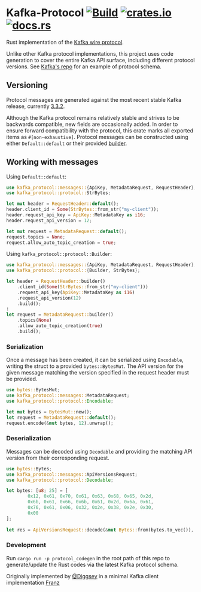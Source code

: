# Kafka-Protocol [![Build](https://github.com/tychedelia/kafka-protocol-rs/actions/workflows/build-and-test.yml/badge.svg)](https://github.com/0x1991babe/kafka-protocol-rs/actions/workflows/build-and-test.yml) [![crates.io](https://img.shields.io/crates/v/kafka-protocol.svg)](https://crates.io/crates/kafka-protocol) [![docs.rs](https://img.shields.io/docsrs/kafka-protocol)](https://docs.rs/kafka-protocol)

Rust implementation of the [Kafka wire protocol](https://kafka.apache.org/protocol.html).

Unlike other Kafka protocol implementations, this project uses code generation to cover the entire Kafka API surface,
including different protocol versions. See [Kafka's repo](https://github.com/apache/kafka/blob/trunk/clients/src/main/resources/common/message)
for an example of protocol schema.

## Versioning

Protocol messages are generated against the most recent stable Kafka release, currently [3.3.2](https://github.com/apache/kafka/releases/tag/3.3.2).

Although the Kafka protocol remains relatively stable and strives to be backwards compatible, new fields are occasionally 
added. In order to ensure forward compatibility with the protocol, this crate marks all exported items as `#[non-exhaustive]`.
Protocol messages can be constructed using either `Default::default` or their provided [builder](https://docs.rs/derive_builder/latest/derive_builder/). 

## Working with messages

Using `Default::default`:
```rust
use kafka_protocol::messages::{ApiKey, MetadataRequest, RequestHeader};
use kafka_protocol::protocol::StrBytes;

let mut header = RequestHeader::default();
header.client_id = Some(StrBytes::from_str("my-client"));
header.request_api_key = ApiKey::MetadataKey as i16;
header.request_api_version = 12;

let mut request = MetadataRequest::default();
request.topics = None;
request.allow_auto_topic_creation = true;
```

Using `kafka_protocol::protocol::Builder`:
```rust
use kafka_protocol::messages::{ApiKey, MetadataRequest, RequestHeader};
use kafka_protocol::protocol::{Builder, StrBytes};

let header = RequestHeader::builder()
    .client_id(Some(StrBytes::from_str("my-client")))
    .request_api_key(ApiKey::MetadataKey as i16)
    .request_api_version(12)
    .build();
!
let request = MetadataRequest::builder()
    .topics(None)
    .allow_auto_topic_creation(true)
    .build();
```
### Serialization

Once a message has been created, it can be serialized using `Encodable`, writing
the struct to a provided `bytes::BytesMut`. The API version for the given message
matching the version specified in the request header must be provided.

```rust
use bytes::BytesMut;
use kafka_protocol::messages::MetadataRequest;
use kafka_protocol::protocol::Encodable;

let mut bytes = BytesMut::new();
let request = MetadataRequest::default();
request.encode(&mut bytes, 12).unwrap();
```

### Deserialization

Messages can be decoded using `Decodable` and providing the matching API version from their
corresponding request.

```rust
use bytes::Bytes;
use kafka_protocol::messages::ApiVersionsRequest;
use kafka_protocol::protocol::Decodable;

let bytes: [u8; 25] = [
        0x12, 0x61, 0x70, 0x61, 0x63, 0x68, 0x65, 0x2d,
        0x6b, 0x61, 0x66, 0x6b, 0x61, 0x2d, 0x6a, 0x61,
        0x76, 0x61, 0x06, 0x32, 0x2e, 0x38, 0x2e, 0x30,
        0x00
];
 
let res = ApiVersionsRequest::decode(&mut Bytes::from(bytes.to_vec()), 3).unwrap();
```

### Development

Run `cargo run -p protocol_codegen` in the root path of this repo to generate/update the Rust codes via the latest Kafka
protocol schema.

Originally implemented by
[@Diggsey](https://github.com/Diggsey) in a minimal Kafka client implementation [Franz](https://github.com/Diggsey/franz)
